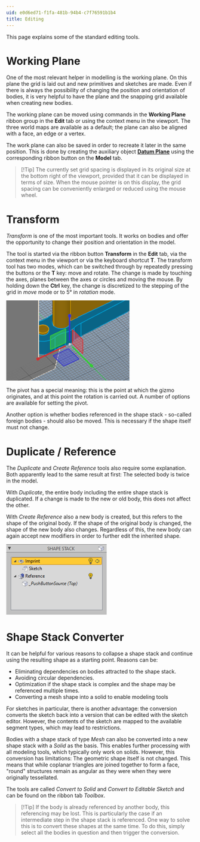 ```yaml
---
uid: e0d6ed71-f1fa-481b-94b4-c7f76591b1b4
title: Editing
---
```

This page explains some of the standard editing tools.

# Working Plane

One of the most relevant helper in modelling is the working plane. On this plane the grid is laid out and new primitives and sketches are made. Even if there is always the possibility of changing the position and orientation of bodies, it is very helpful to have the plane and the snapping grid available when creating new bodies.

The working plane can be moved using commands in the __Working Plane__ ribbon group in the __Edit__ tab or using the context menu in the viewport. The three world maps are available as a default; the plane can also be aligned with a face, an edge or a vertex. 

The work plane can also be saved in order to recreate it later in the same position. This is done by creating the auxiliary object __[Datum Plane](xref:322f5cc2-0fc7-43f9-bb80-5e87cb3e3651)__ using the corresponding ribbon button on the __Model__ tab.

> [!Tip] The currently set grid spacing is displayed in its original size at the bottom right of the viewport, provided that it can be displayed in terms of size. When the mouse pointer is on this display, the grid spacing can be conveniently enlarged or reduced using the mouse wheel.

# Transform

_Transform_ is one of the most important tools. It works on bodies and offer the opportunity to change their position and orientation in the model.

The tool is started via the ribbon button __Transform__ in the __Edit__ tab, via the context menu in the viewport or via the keyboard shortcut __T__. The transform tool has two modes, which can be switched through by repeatedly pressing the buttons or the __T__ key: move and rotate. The change is made by touching the axes, planes between the axes or circles and moving the mouse. By holding down the __Ctrl__ key, the change is discretized to the stepping of the grid in _move_ mode or to 5° in _rotation_ mode.

![_Transform_ in _move_ mode](StandardToolsMoveGizmo.png)

The pivot has a special meaning: this is the point at which the gizmo originates, and at this point the rotation is carried out. A number of options are available for setting the pivot.

Another option is whether bodies referenced in the shape stack - so-called foreign bodies - should also be moved. This is necessary if the shape itself must not change.

# Duplicate / Reference

The _Duplicate_ and _Create Reference_ tools also require some explanation. Both apparently lead to the same result at first: The selected body is twice in the model. 

With _Duplicate_, the entire body including the entire shape stack is duplicated. If a change is made to the new or old body, this does not affect the other. 

With _Create Reference_ also a new body is created, but this refers to the shape of the original body. If the shape of the original body is changed, the shape of the new body also changes. Regardless of this, the new body can again accept new modifiers in order to further edit the inherited shape.

![Shape stack of a _Reference_](StandardToolsReferenceStack.png)

# Shape Stack Converter

It can be helpful for various reasons to collapse a shape stack and continue using the resulting shape as a starting point. Reasons can be:
- Eliminating dependencies on bodies attracted to the shape stack.
- Avoiding circular dependencies.
- Optimization if the shape stack is complex and the shape may be referenced multiple times.
- Converting a mesh shape into a solid to enable modeling tools

For sketches in particular, there is another advantage: the conversion converts the sketch back into a version that can be edited with the sketch editor. However, the contents of the sketch are mapped to the available segment types, which may lead to restrictions.

Bodies with a shape stack of type _Mesh_ can also be converted into a new shape stack with a _Solid_ as the basis. This enables further processing with all modeling tools, which typically only work on solids. However, this conversion has limitations: The geometric shape itself is not changed. This means that while coplanar triangles are joined together to form a face, "round" structures remain as angular as they were when they were originally tessellated. 

The tools are called _Convert to Solid_ and _Convert to Editable Sketch_ and can be found on the ribbon tab _Toolbox_.

> [!Tip] If the body is already referenced by another body, this referencing may be lost. This is particularly the case if an intermediate step in the shape stack is referenced. One way to solve this is to convert these shapes at the same time. To do this, simply select all the bodies in question and then trigger the conversion.
